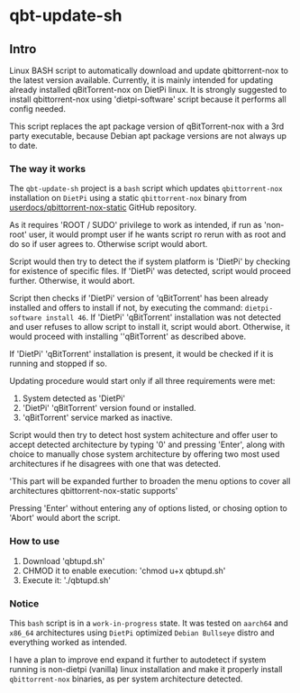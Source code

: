 # qbt-update-sh

## Intro
Linux BASH script to automatically download and update qbittorrent-nox to the latest version available.
Currently, it is mainly intended for updating already installed qBitTorrent-nox on DietPi linux.
It is strongly suggested to install qbittorrent-nox using 'dietpi-software' script because it performs all config needed.

This script replaces the apt package version of qBitTorrent-nox with a 3rd party executable, because Debian apt package versions are not always up to date.


### The way it works
 
The `qbt-update-sh` project is a `bash` script which updates `qbittorrent-nox` installation on `DietPi` using a static `qbittorrent-nox` binary from [userdocs/qbittorrent-nox-static](https://github.com/userdocs/qbittorrent-nox-static) GitHub repository.

As it requires 'ROOT / SUDO' privilege to work as intended, if run as 'non-root' user, it would prompt user if he wants script ro rerun with as root and do so if user agrees to. Otherwise script would abort.

Script would then try to detect the if system platform is 'DietPi' by checking for existence of specific files.
If 'DietPi' was detected, script would proceed further. Otherwise, it would abort.

Script then checks if 'DietPi' version of 'qBitTorrent' has been already installed and offers to install if not, by executing the command: `dietpi-software install 46`.
If 'DietPi' 'qBitTorrent' installation was not detected and user refuses to allow script to install it, script would abort.
Otherwise, it would proceed with installing ''qBitTorrent' as described above.

If 'DietPi' 'qBitTorrent' installation is present, it would be checked if it is running and stopped if so.

Updating procedure would start only if all three requirements were met:

1. System detected as 'DietPi'
2. 'DietPi' 'qBitTorrent' version found or installed.
3. 'qBitTorrent' service marked as inactive.

Script would then try to detect host system achitecture and offer user to accept detected architecture by typing '0' and pressing 'Enter', along with choice to manually chose system architecture by offering two most used architectures if he disagrees with one that was detected.

'This part will be expanded further to broaden the menu options to cover all architectures qbittorrent-nox-static supports'

Pressing 'Enter' without entering any of options listed, or chosing option to 'Abort' would abort the script.

### How to use

1. Download 'qbtupd.sh'
2. CHMOD it to enable execution: 'chmod u+x qbtupd.sh'
3. Execute it: './qbtupd.sh'


### Notice

This `bash` script is in a `work-in-progress` state.
It was tested on `aarch64` and `x86_64` architectures using `DietPi` optimized `Debian Bullseye` distro and everything worked as intended.

I have a plan to improve end expand it further to autodetect if system running is non-dietpi (vanilla) linux installation and make it properly install `qbittorrent-nox` binaries, as per system architecture detected.
